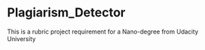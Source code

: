 # Plagiarism_Detector
This is a rubric project requirement for a Nano-degree from Udacity University
